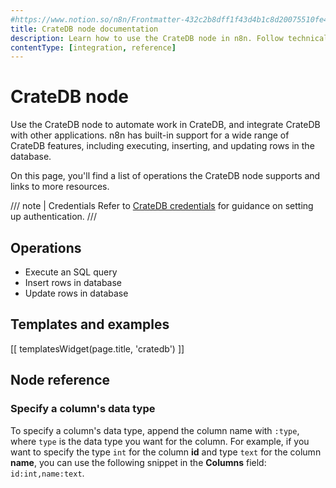 ```yaml
---
#https://www.notion.so/n8n/Frontmatter-432c2b8dff1f43d4b1c8d20075510fe4
title: CrateDB node documentation
description: Learn how to use the CrateDB node in n8n. Follow technical documentation to integrate CrateDB node into your workflows.
contentType: [integration, reference]
---
```


# CrateDB node

Use the CrateDB node to automate work in CrateDB, and integrate CrateDB with other applications. n8n has built-in support for a wide range of CrateDB features, including executing, inserting, and updating rows in the database.

On this page, you'll find a list of operations the CrateDB node supports and links to more resources.

/// note | Credentials
Refer to [CrateDB credentials](/integrations/builtin/credentials/cratedb.md) for guidance on setting up authentication. 
///

## Operations

* Execute an SQL query
* Insert rows in database
* Update rows in database

## Templates and examples

<!-- see https://www.notion.so/n8n/Pull-in-templates-for-the-integrations-pages-37c716837b804d30a33b47475f6e3780 -->
[[ templatesWidget(page.title, 'cratedb') ]]

## Node reference

### Specify a column's data type

To specify a column's data type, append the column name with `:type`, where `type` is the data type you want for the column. For example, if you want to specify the type `int` for the column **id** and type `text` for the column **name**, you can use the following snippet in the **Columns** field: `id:int,name:text`.





